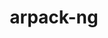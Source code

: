 ---
title: "arpack-ng"
layout: cache
categories: [package, develop-2023-09-24]
meta: {"versions": ["3.9.0"], "compilers": ["cce@=15.0.1", "gcc@=10.3.0", "gcc@=11.1.0", "gcc@=12.1.0", "oneapi@=2023.2.0"], "oss": ["rhel8", "sle_hpc15", "ubuntu20.04", "ubuntu22.04"], "platforms": ["linux"], "targets": ["ppc64le", "x86_64", "x86_64_v3", "x86_64_v4", "zen4"], "stacks": ["e4s", "e4s-cray-rhel", "e4s-cray-sles", "e4s-oneapi", "e4s-power", "root", "tutorial"], "num_specs": 6, "num_specs_by_stack": {"root": 6, "e4s-cray-rhel": 1, "e4s-cray-sles": 1, "e4s-power": 1, "e4s-oneapi": 1, "e4s": 1, "tutorial": 1}}
spec_details: [{"hash": "ijkyxbwq3wvi4gueeofutu7kf36q3oyx", "compiler": "cce@=15.0.1", "versions": ["3.9.0"], "os": "rhel8", "platform": "linux", "target": "zen4", "variants": ["build_system=cmake", "build_type=Release", "generator=make", "~icb", "~ipo", "+mpi", "+shared"], "stacks": ["root", "e4s-cray-rhel"], "size": "-", "tarball": "https://binaries.spack.io/develop-2023-09-24/build_cache/linux-rhel8-zen4/cce-15.0.1/arpack-ng-3.9.0/linux-rhel8-zen4-cce-15.0.1-arpack-ng-3.9.0-ijkyxbwq3wvi4gueeofutu7kf36q3oyx.spack"}, {"hash": "jbvfj7tvju5w2ewwemjjbupjhrrgqveu", "compiler": "gcc@=10.3.0", "versions": ["3.9.0"], "os": "sle_hpc15", "platform": "linux", "target": "x86_64_v4", "variants": ["build_system=cmake", "build_type=Release", "generator=make", "~icb", "~ipo", "+mpi", "+shared"], "stacks": ["e4s-cray-sles", "root"], "size": "-", "tarball": "https://binaries.spack.io/develop-2023-09-24/build_cache/linux-sle_hpc15-x86_64_v4/gcc-10.3.0/arpack-ng-3.9.0/linux-sle_hpc15-x86_64_v4-gcc-10.3.0-arpack-ng-3.9.0-jbvfj7tvju5w2ewwemjjbupjhrrgqveu.spack"}, {"hash": "kiqcgmybs3jhpohsyinvbzqcc6hmqsz7", "compiler": "gcc@=11.1.0", "versions": ["3.9.0"], "os": "ubuntu20.04", "platform": "linux", "target": "ppc64le", "variants": ["build_system=cmake", "build_type=Release", "generator=make", "~icb", "~ipo", "+mpi", "+shared"], "stacks": ["root", "e4s-power"], "size": "-", "tarball": "https://binaries.spack.io/develop-2023-09-24/build_cache/linux-ubuntu20.04-ppc64le/gcc-11.1.0/arpack-ng-3.9.0/linux-ubuntu20.04-ppc64le-gcc-11.1.0-arpack-ng-3.9.0-kiqcgmybs3jhpohsyinvbzqcc6hmqsz7.spack"}, {"hash": "35u4w3idvhxcfdk3saosnxc7ficpbynq", "compiler": "oneapi@=2023.2.0", "versions": ["3.9.0"], "os": "ubuntu20.04", "platform": "linux", "target": "x86_64", "variants": ["build_system=cmake", "build_type=Release", "generator=make", "~icb", "~ipo", "+mpi", "+shared"], "stacks": ["e4s-oneapi", "root"], "size": "-", "tarball": "https://binaries.spack.io/develop-2023-09-24/build_cache/linux-ubuntu20.04-x86_64/oneapi-2023.2.0/arpack-ng-3.9.0/linux-ubuntu20.04-x86_64-oneapi-2023.2.0-arpack-ng-3.9.0-35u4w3idvhxcfdk3saosnxc7ficpbynq.spack"}, {"hash": "japjmkihagn2xcvyuj3xgqa4vbnwnpkh", "compiler": "gcc@=11.1.0", "versions": ["3.9.0"], "os": "ubuntu20.04", "platform": "linux", "target": "x86_64_v3", "variants": ["build_system=cmake", "build_type=Release", "generator=make", "~icb", "~ipo", "+mpi", "+shared"], "stacks": ["root", "e4s"], "size": "-", "tarball": "https://binaries.spack.io/develop-2023-09-24/build_cache/linux-ubuntu20.04-x86_64_v3/gcc-11.1.0/arpack-ng-3.9.0/linux-ubuntu20.04-x86_64_v3-gcc-11.1.0-arpack-ng-3.9.0-japjmkihagn2xcvyuj3xgqa4vbnwnpkh.spack"}, {"hash": "iucx2w5ns6j3gss5klsnzpxvct2l43fk", "compiler": "gcc@=12.1.0", "versions": ["3.9.0"], "os": "ubuntu22.04", "platform": "linux", "target": "x86_64_v3", "variants": ["build_system=cmake", "build_type=Release", "generator=make", "~icb", "~ipo", "+mpi", "+shared"], "stacks": ["root", "tutorial"], "size": "-", "tarball": "https://binaries.spack.io/develop-2023-09-24/build_cache/linux-ubuntu22.04-x86_64_v3/gcc-12.1.0/arpack-ng-3.9.0/linux-ubuntu22.04-x86_64_v3-gcc-12.1.0-arpack-ng-3.9.0-iucx2w5ns6j3gss5klsnzpxvct2l43fk.spack"}]
---